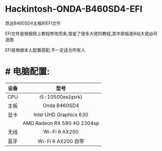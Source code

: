 # Hackintosh-ONDA-B460SD4-EFI
昂达B460SD4主板的EFI文件

EFI文件是根据网上教程修改而来,借鉴了很多大佬的教程,其中原版是B站大佬@司波图

EFI是根据本人配置搭配,不一定适合所有人

# # 电脑配置:
| 设备 |            型号             |
| :--: | :-------------------------: |
| CPU  |      i5-10500es(qsrk)       |
| 主板 |        Onda B460SD4         |
| 显卡 |   Intel UHD Graphics 630    |
|      | AMD Radeon RX 580 4G 2304sp |
| 无线 |        Wi-Fi 6 AX200        |
| 蓝牙 |     Wi-Fi 6 AX200 自带      |
